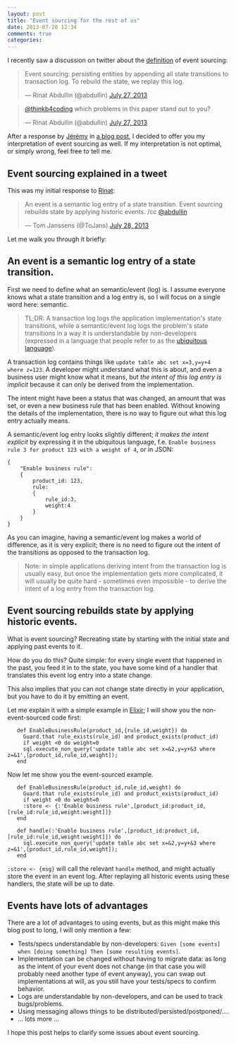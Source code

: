 ```yaml
---
layout: post
title: "Event sourcing for the rest of us"
date: 2013-07-28 12:34
comments: true
categories: 
---
```


I recently saw a discussion on twitter about the [definition](http://martinfowler.com/eaaDev/EventSourcing.html)
 of event sourcing:

<blockquote class="twitter-tweet"><p>Event sourcing: persisting entities by appending all state transitions to transaction log. To rebuild the state, we replay this log.</p>&mdash; Rinat Abdullin (@abdullin) <a href="https://twitter.com/abdullin/statuses/361079569933012992">July 27, 2013</a></blockquote>
<script async src="//platform.twitter.com/widgets.js" charset="utf-8"></script>

<blockquote class="twitter-tweet"><p><a href="https://twitter.com/thinkb4coding">@thinkb4coding</a> which problems in this paper stand out to you?</p>&mdash; Rinat Abdullin (@abdullin) <a href="https://twitter.com/abdullin/statuses/361108972478005250">July 27, 2013</a></blockquote>
<script async src="//platform.twitter.com/widgets.js" charset="utf-8"></script>

After a response by [Jérémy](http://twitter.com/thinkb4coding) in 
[a blog post](http://thinkbeforecoding.com/post/2013/07/28/Event-Sourcing-vs-Command-Sourcing), 
I decided to offer you my interpretation of event sourcing as well. If my interpretation is not optimal, 
or simply wrong, feel free to tell me.

## Event sourcing explained in a tweet

This was my initial response to [Rinat](http://twitter.com/abdullin):

<blockquote class="twitter-tweet"><p>An event is a semantic log entry of a state transition.&#10;Event sourcing rebuilds state by applying historic events. &#10;/cc <a href="https://twitter.com/abdullin">@abdullin</a></p>&mdash; Tom Janssens (@ToJans) <a href="https://twitter.com/ToJans/statuses/361429914580291586">July 28, 2013</a></blockquote>
<script async src="//platform.twitter.com/widgets.js" charset="utf-8"></script>

Let me walk you through it briefly:

## An event is a semantic log entry of a state transition.

First we need to define what an semantic/event (log) is.
I assume everyone knows what a state transition and a log entry is, so I will focus on a single 
word here: semantic.

> TL;DR: A transaction log logs the application implementation's state transitions, while a semantic/event log logs the problem's state transitions in a way it is understandable by non-developers (expressed in a language that people refer to as the [ubiquitous language](http://martinfowler.com/bliki/UbiquitousLanguage.html)).

A transaction log contains things like `update table abc set x=3,y=y+4 where z=123`. A developer might understand what this is about, and even a business user might know what it means, but _the intent of this log entry is implicit_ because it can only be derived from the implementation.

The intent might have been a status that was changed, an amount that was set, or even a new business rule  that has been enabled. Without knowing the details of the implementation, there is no way to figure out what this log entry actually means.

A semantic/event log entry looks slightly different; _it makes the intent explicit_ by expressing it in the ubiquitous language, f.e. `Enable business rule 3 for product 123 with a weight of 4`, or in JSON:
<!-- more -->
```
{
    "Enable business rule":
    {
        product_id: 123,
        rule: 
        {   
            rule_id:3,
            weight:4
        }
    }
}
```

As you can imagine, having a semantic/event log makes a world of difference, as it is very explicit; there is no need to figure out the intent of the transitions as opposed to the transaction log.

>Note: in simple applications deriving intent from the transaction log is usually easy, but once the implementation gets more complicated, it will usually be quite hard - sometimes even impossible - to derive the intent of a log entry from the transaction log.

## Event sourcing rebuilds state by applying historic events.

What is event sourcing? Recreating state by starting with the initial state and applying past events to it.

How do you do this? Quite simple: for every single event that happened in the past, you feed it in to the state, you have some kind of a handler that translates this event log entry into a state change.

This also implies that you can not change state directly in your application, but you have to do it by emitting an event.

Let me explain it with a simple example in [Elixir](http://elixir-lang.org); I will show you the non-event-sourced code first:

```
   def EnableBusinessRule(product_id,{rule_id,weight}) do
     Guard.that rule_exists(rule_id) and product_exists(product_id) 
     if weight <0 do weight=0
     sql.execute_non_query('update table abc set x=&2,y=y+&3 where z=&1',[product_id,rule_id,weight]);
   end
```

Now let me show you the event-sourced example.

```
   def EnableBusinessRule(product_id,rule_id,weight) do
     Guard.that rule_exists(rule_id) and product_exists(product_id) 
     if weight <0 do weight=0
     :store <- {:'Enable business rule',[product_id:product_id,[rule_id:rule_id,weight:weight]]}
   end
   
   def handle(:'Enable business rule',[product_id:product_id,[rule_id:rule_id,weight:weight]]) do
     sql.execute_non_query('update table abc set x=&2,y=y+&3 where z=&1',[product_id,rule_id,weight]);
   end
```

`:store <- {msg}` will call the relevant `handle` method, and might actually store the event in an event log. After replaying all historic events using these handlers, the state will be up to date.

## Events have lots of advantages

There are a lot of advantages to using events, but as this might make this blog post to long, I will only mention a few:

- Tests/specs understandable by non-developers: `Given [some events] when [doing something] Then [some resulting events]`.
- Implementation can be changed without having to migrate data: as long as the intent of your event does not change (in that case you will probably need another type of event anyway), you can swap out implementations at will, as you still have your tests/specs to confirm behavior.
- Logs are understandable by non-developers, and can be used to track bugs/problems.
- Using messaging allows things to be distributed/persisted/postponed/....
- ... lots more ...

I hope this post helps to clarify some issues about event sourcing.